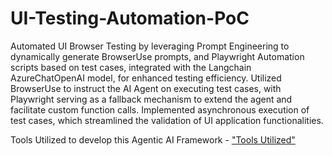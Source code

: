 # UI-Testing-Automation-PoC
Automated UI Browser Testing by leveraging Prompt Engineering to dynamically generate BrowserUse prompts, and Playwright
Automation scripts based on test cases, integrated with the Langchain AzureChatOpenAI model, for enhanced testing efficiency.
Utilized BrowserUse to instruct the AI Agent on executing test cases, with Playwright serving as a fallback mechanism to extend the
agent and facilitate custom function calls. Implemented asynchronous execution of test cases, which streamlined the validation of UI application functionalities.

Tools Utilized to develop this Agentic AI Framework -
["Tools Utilized"](https://github.com/rshdeka/UI-Testing-Automation-PoC/blob/main/Images/IMG_3737.png)
